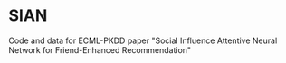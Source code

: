 # SIAN
Code and data for ECML-PKDD paper "Social Influence Attentive Neural Network for Friend-Enhanced Recommendation"
